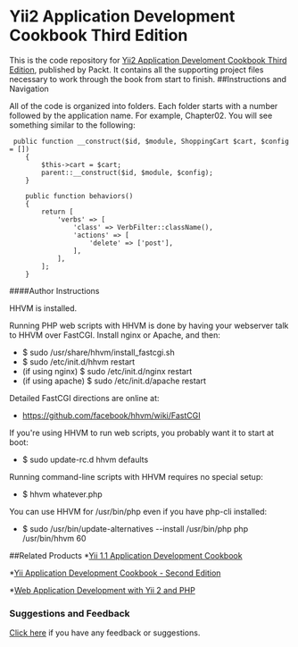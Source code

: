 # Yii2 Application Development Cookbook Third Edition
This is the code repository for [Yii2 Application Develoment Cookbook Third Edition](https://github.com/PacktPublishing/Yii2-Application-Development-Cookbook-Third-Edition?utm_source=github&utm_medium=repository&utm_campaign=9781785281761), published by Packt. It contains all the supporting project files necessary to work through the book from start to finish.
##Instructions and Navigation




All of the code is organized into folders. Each folder starts with a number followed by the application name. For example, Chapter02.
You will see something similar to the following:
```
 public function __construct($id, $module, ShoppingCart $cart, $config = [])
    {
        $this->cart = $cart;
        parent::__construct($id, $module, $config);
    }

    public function behaviors()
    {
        return [
            'verbs' => [
                'class' => VerbFilter::className(),
                'actions' => [
                    'delete' => ['post'],
                ],
            ],
        ];
    }

```
####Author Instructions


 HHVM is installed.

 Running PHP web scripts with HHVM is done by having your webserver talk to HHVM over FastCGI. Install nginx or Apache, and then:
* $ sudo /usr/share/hhvm/install_fastcgi.sh
* $ sudo /etc/init.d/hhvm restart
* (if using nginx)  $ sudo /etc/init.d/nginx restart
* (if using apache) $ sudo /etc/init.d/apache restart

Detailed FastCGI directions are online at:
* https://github.com/facebook/hhvm/wiki/FastCGI

If you're using HHVM to run web scripts, you probably want it to start at boot:
* $ sudo update-rc.d hhvm defaults

Running command-line scripts with HHVM requires no special setup:
* $ hhvm whatever.php

You can use HHVM for /usr/bin/php even if you have php-cli installed:
* $ sudo /usr/bin/update-alternatives --install /usr/bin/php php /usr/bin/hhvm 60

##Related Products
*[Yii 1.1 Application Development Cookbook](https://www.packtpub.com/web-development/yii-11-application-development-cookbook?utm_source=github&utm_medium=repository&utm_campaign=9781849515481)

*[Yii Application Development Cookbook - Second Edition](https://www.packtpub.com/web-development/yii-application-development-cookbook-second-edition?utm_source=github&utm_medium=repository&utm_campaign=9781782163107)

*[Web Application Development with Yii 2 and PHP](https://www.packtpub.com/web-development/web-application-development-yii-2-and-php?utm_source=github&utm_medium=repository&utm_campaign=9781783981885)

### Suggestions and Feedback 
 [Click here](https://docs.google.com/forms/d/e/1FAIpQLSe5qwunkGf6PUvzPirPDtuy1Du5Rlzew23UBp2S-P3wB-GcwQ/viewform)  if you have any feedback or suggestions.

